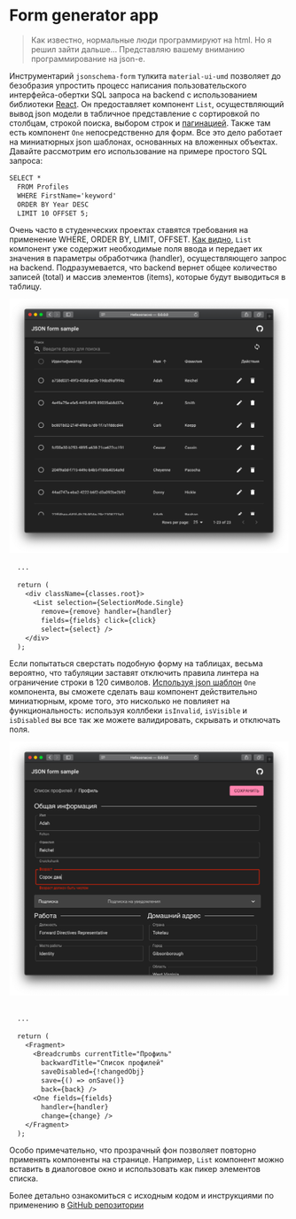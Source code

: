 # Form generator app

> Как известно, нормальные люди программируют на html. Но я решил зайти дальше... Представляю вашему вниманию программирование на json-e.

Инструментарий `jsonschema-form` тулкита `material-ui-umd` позволяет до безобразия упростить процесс написания пользовательского интерфейса-обертки SQL запроса на backend с использованием библиотеки [React](https://reactjs.org/). Он предоставляет компонент `List`, осуществляющий вывод json модели в табличное представление с сортировкой по столбцам, строкой поиска, выбором строк и [пагинацией](https://ru.wikipedia.org/wiki/Пагинация). Также там есть компонент `One` непосредственно для форм. Все это дело работает на миниатюрных json шаблонах, основанных на вложенных объектах. Давайте рассмотрим его использование на примере простого SQL запроса:

```
SELECT * 
  FROM Profiles
  WHERE FirstName='keyword'
  ORDER BY Year DESC
  LIMIT 10 OFFSET 5;
```

Очень часто в студенческих проектах ставятся требования на применение WHERE, ORDER BY, LIMIT, OFFSET. [Как видно](./src/pages/list.tsx), `List` компонент уже содержит необходимые поля ввода и передает их значения в параметры обработчика (handler), осуществляющего запрос на backend. Подразумевается, что backend вернет общее количество записей (total) и массив элементов (items), которые будут выводиться в таблицу.

![List компонент](./assets/img/list.png)

```
  ...
  
  return (
    <div className={classes.root}>
      <List selection={SelectionMode.Single}
        remove={remove} handler={handler}
        fields={fields} click={click}
        select={select} />
    </div>
  );
```

Если попытаться сверстать подобную форму на таблицах, весьма вероятно, что табуляции заставят отключить правила линтера на ограничение строки в 120 символов. [Используя json шаблон](./src/pages/one.tsx) `One` компонента, вы сможете сделать ваш компонент действительно миниатюрным, кроме того, это нисколько не повлияет на функциональность: используя коллбеки `isInvalid`, `isVisible` и `isDisabled` вы все так же можете валидировать, скрывать и отключать поля.

![One компонент](./assets/img/one.png)

```

  ...

  return (
    <Fragment>
      <Breadcrumbs currentTitle="Профиль"
        backwardTitle="Список профилей"
        saveDisabled={!changedObj}
        save={() => onSave()}
        back={back} />
      <One fields={fields}
        handler={handler}
        change={change} />
    </Fragment>
  );
```

Особо примечательно, что прозрачный фон позволяет повторно применять компоненты на странице. Например, `List` компонент можно вставить в диалоговое окно и использовать как пикер элементов списка.

Более детально ознакомиться с исходным кодом и инструкциями по применению в [GitHub репозитории](https://github.com/tripolskypetr/material-ui-umd/tree/master/packages/form-generator-app)
